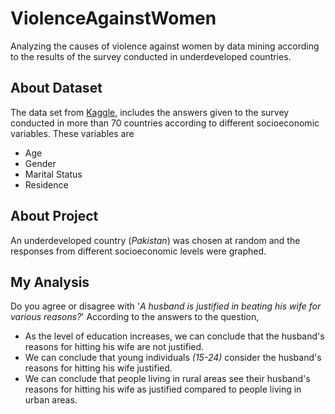 # ViolenceAgainstWomen
Analyzing the causes of violence against women by data mining according to the results of the survey conducted in underdeveloped countries.

## About Dataset
The data set from <a href="https://www.kaggle.com/datasets/andrewmvd/violence-against-women-and-girls" target="_blank">Kaggle</a>, includes the answers given to the survey conducted in more than 70 countries according to different socioeconomic variables.
These variables are
* Age
* Gender
* Marital Status
* Residence

## About Project
An underdeveloped country (*Pakistan*) was chosen at random and the responses from different socioeconomic levels were graphed.

## My Analysis
Do you agree or disagree with '*A husband is justified in beating his wife for various reasons?*'  According to the answers to the question,
* As the level of education increases, we can conclude that the husband's reasons for hitting his wife are not justified.
* We can conclude that young individuals *(15-24)* consider the husband's reasons for hitting his wife justified.
* We can conclude that people living in rural areas see their husband's reasons for hitting his wife as justified compared to people living in urban areas.

